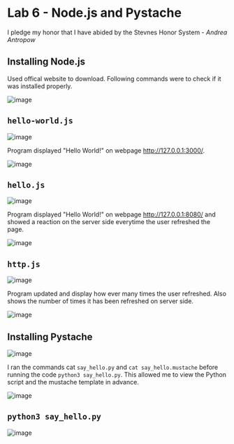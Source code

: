 # Lab 6 - Node.js and Pystache
I pledge my honor that I have abided by the Stevnes Honor System - _Andrea Antropow_
## Installing Node.js
Used offical website to download. Following commands were to check if it was installed properly. 

![image](https://github.com/user-attachments/assets/31892d4c-d630-4754-8417-5abcd4a62cb0)

## ```hello-world.js```

![image](https://github.com/user-attachments/assets/2ced1982-081f-47f5-b2f7-927991404482)

Program displayed "Hello World!" on webpage http://127.0.0.1:3000/. 

![image](https://github.com/user-attachments/assets/9a43ac81-b383-4c19-bdc7-c19a3b67a0e1)

## ```hello.js```

![image](https://github.com/user-attachments/assets/c63009d8-6319-4735-9559-ff50ed52a942)

Program displayed "Hello World!" on webpage http://127.0.0.1:8080/ and showed a reaction on the server side everytime the user refreshed the page. 

![image](https://github.com/user-attachments/assets/1137dcb6-d546-4382-91f1-a8f3f9cf14cc)


## ```http.js```

![image](https://github.com/user-attachments/assets/56facdf7-b003-44bb-84b5-3142eb55594e)

Program updated and display how ever many times the user refreshed. Also shows the number of times it has been refreshed on server side. 

![image](https://github.com/user-attachments/assets/efb2b8de-d371-43a7-9945-ffdaa915beb7)

## Installing Pystache 
![image](https://github.com/user-attachments/assets/f7eb6193-1936-4e34-8d4d-810466d900c9)

I ran the commands cat ```say_hello.py``` and ```cat say_hello.mustache``` before running the code ```python3 say_hello.py```. This allowed me to view the Python script and the mustache template in advance.

![image](https://github.com/user-attachments/assets/16ca2f51-f45a-45d5-a214-80364a1511ae)

## ```python3 say_hello.py```
![image](https://github.com/user-attachments/assets/c4885433-32cc-4e23-b550-ae2e0063b842)



